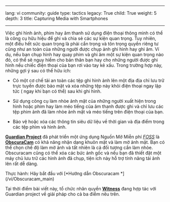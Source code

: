 

---

lang: vi
community: guide
type: tactics
legacy: True
child: True
weight: 5
depth: 3
title: Capturing Media with Smartphones

---

Việc ghi hình ảnh, phim hay âm thanh sử dụng điện thoại thông minh có thể là công cụ hữu hiệu để ghi và chia sẻ các sự kiện quan trọng. Tuy nhiên, một điều hết sức quan trọng là phải cẩn trọng và tôn trọng quyền riêng tư cũng như an toàn của những người được chụp ảnh ghi hình hay ghi âm. Ví dụ, nếu bạn chụp hình hay quay phim và ghi âm một sự kiện quan trọng nào đó, có thể sẽ nguy hiểm cho bản thân bạn hay cho những người được ghi hình nếu chiếc điện thoại của bạn rơi vào tay kẻ xấu. Trong trường hợp này, những gợi ý sau có thể hữu ích:

- Có một cơ chế tải an toàn các tệp ghi hình ảnh lên một địa địa chỉ lưu trữ trực tuyến được bảo mật và xóa những tệp này khỏi điện thoại ngay lập tức ( ngay khi bạn có thể) sau khi ghi hình.

- Sử dụng công cụ làm nhòe ảnh mặt của những người xuất hiện trong hình hoặc phim hay làm méo tiếng của âm thanh được ghi và chỉ lưu các tệp phim ảnh đã làm nhòe ảnh mặt và méo tiếng trên điện thoại của bạn.

- Bảo vệ hoặc xóa các thông tin siêu dữ liệu về thời gian và địa điểm trong các tệp phim và hình ảnh.

[**Guardian Project**](https://guardianproject.info) đã phát triển một ứng dụng Nguồn Mở Miễn phí [*FOSS*](/en/glossary#FOSS) là [**ObscuraCam**](https://guardianproject.info/apps/obscuracam/) có khả năng nhận dạng khuôn mặt và làm mờ ảnh mặt. Bạn có thể chọn chế độ làm mờ ảnh và tất nhiên là cả đối tượng cần làm nhòe. Obscuracam cũng có thể xóa các bức ảnh gốc và nếu bạn đã thiết đặt một máy chủ lưu trữ các hình ảnh đã chụp, tiện ích này hỗ trợ tính năng tải ảnh lên rất dễ dàng. 

<div class=getstarted markdown=1>
Thực hành: Hãy bắt đầu với [*Hướng dẫn Obscuracam *](/vi/Obscuracam_main)
</div>

Tại thời điểm bài viết này, tổ chức nhân quyền [**Witness**](https://witness.org) đang hợp tác với Guardian project về giải pháp cho cả ba điểm nêu trên.


